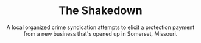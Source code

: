 ---
episodeKey: "03"
seasonKey: "02"
key: "0203"
title: "The Shakedown"
subtitle: "A local organized crime syndication attempts to elicit a protection payment from a new business that's opened up in Somerset, Missouri."
img: "A Butcher's Knife"
genres: 
    - Evil
    - Bloodlove
    - Humanism
---